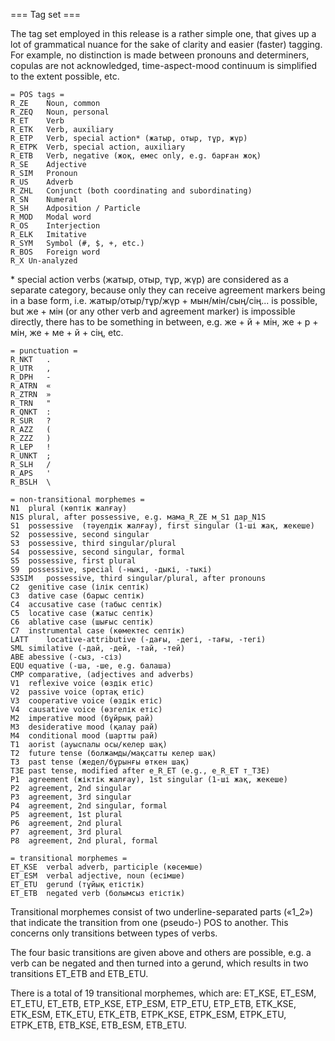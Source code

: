 === Tag set ===

The tag set employed in this release is a rather simple one, that gives up a lot of grammatical nuance for the sake of clarity and easier (faster) tagging. For example, no distinction is made between pronouns and determiners, copulas are not acknowledged, time-aspect-mood continuum is simplified to the extent possible, etc.

```
= POS tags =
R_ZE	Noun, common
R_ZEQ	Noun, personal
R_ET	Verb
R_ETK	Verb, auxiliary
R_ETP	Verb, special action* (жатыр, отыр, тұр, жүр)
R_ETPK	Verb, special action, auxiliary
R_ETB	Verb, negative (жоқ, емес only, e.g. барған жоқ)
R_SE	Adjective
R_SIM	Pronoun
R_US	Adverb
R_ZHL	Conjunct (both coordinating and subordinating)
R_SN	Numeral
R_SH	Adposition / Particle
R_MOD	Modal word
R_OS	Interjection
R_ELK	Imitative
R_SYM	Symbol (#, $, +, etc.)
R_BOS	Foreign word
R_X	Un-analyzed
```
\* special action verbs (жатыр, отыр, тұр, жүр) are considered as a separate category, because only they can receive agreement markers being in a base form, i.e. жатыр/отыр/тұр/жүр + мын/мін/сың/сің... is possible, but же + мін (or any other verb and agreement marker) is impossible directly, there has to be something in between, e.g. же + й + мін, же + р + мін, же + ме + й + сің, etc.


```
= punctuation =
R_NKT	.
R_UTR	,
R_DPH	-
R_ATRN	«
R_ZTRN	»
R_TRN	"
R_QNKT	:
R_SUR	?
R_AZZ	(
R_ZZZ	)
R_LEP	!
R_UNKT	;
R_SLH	/
R_APS	'
R_BSLH	\
```

```
= non-transitional morphemes =
N1	plural (көптік жалғау)
N1S	plural, after possessive, e.g. мама_R_ZE м_S1 дар_N1S
S1	possessive  (тәуелдік жалғау), first singular (1-ші жақ, жекеше)
S2	possessive, second singular
S3	possessive, third singular/plural
S4	possessive, second singular, formal
S5	possessive, first plural
S9	possessive, special (-ныкі, -дыкі, -тыкі)
S3SIM	possessive, third singular/plural, after pronouns
C2	genitive case (ілік септік)
C3	dative case (барыс септік)
C4	accusative case (табыс септік)
C5	locative case (жатыс септік)
C6	ablative case (шығыс септік)
C7	instrumental case (көмектес септік)
LATT	locative-attributive (-дағы, -дегі, -тағы, -тегі)
SML	similative (-дай, -дей, -тай, -тей)
ABE	abessive (-сыз, -сіз)
EQU	equative (-ша, -ше, e.g. балаша)
CMP	comparative, (adjectives and adverbs)
V1	reflexive voice (өздік етіс)
V2	passive voice (ортақ етіс)
V3	cooperative voice (өздік етіс)
V4	causative voice (өзгелік етіс)
M2	imperative mood (бұйрық рай)
M3	desiderative mood (қалау рай)
M4	conditional mood (шартты рай)
T1	aorist (ауыспалы осы/келер шақ)
T2	future tense (болжамды/мақсатты келер шақ)
T3	past tense (жедел/бұрынғы өткен шақ)
T3E	past tense, modified after е_R_ET (e.g., е_R_ET т_T3E)
P1	agreement (жіктік жалғау), 1st singular (1-ші жақ, жекеше)
P2	agreement, 2nd singular
P3	agreement, 3rd singular
P4	agreement, 2nd singular, formal
P5	agreement, 1st plural
P6	agreement, 2nd plural
P7	agreement, 3rd plural
P8	agreement, 2nd plural, formal
```

```
= transitional morphemes =
ET_KSE	verbal adverb, participle (көсемше)
ET_ESM	verbal adjective, noun (есімше)
ET_ETU	gerund (тұйық етістік)
ET_ETB	negated verb (болымсыз етістік)
```

Transitional morphemes consist of two underline-separated parts («1_2») that indicate the transition from one (pseudo-) POS to another.
This concerns only transitions between types of verbs.

The four basic transitions are given above and others are possible, e.g. a verb can be negated and then turned into a gerund, which results in two transitions ET_ETB and ETB_ETU.

There is a total of 19 transitional morphemes, which are: ET_KSE, ET_ESM, ET_ETU, ET_ETB, ETP_KSE, ETP_ESM, ETP_ETU, ETP_ETB, ETK_KSE, ETK_ESM, ETK_ETU, ETK_ETB, ETPK_KSE, ETPK_ESM, ETPK_ETU, ETPK_ETB, ETB_KSE, ETB_ESM, ETB_ETU.
